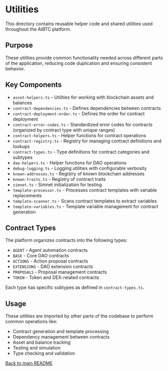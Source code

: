 # Utilities

This directory contains reusable helper code and shared utilities used throughout the AIBTC platform.

## Purpose

These utilities provide common functionality needed across different parts of the application, reducing code duplication and ensuring consistent behavior.

## Key Components

- `asset-helpers.ts` - Utilities for working with blockchain assets and balances
- `contract-dependencies.ts` - Defines dependencies between contracts
- `contract-deployment-order.ts` - Defines the order for contract deployment
- `contract-error-codes.ts` - Standardized error codes for contracts (organized by contract type with unique ranges)
- `contract-helpers.ts` - Helper functions for contract operations
- `contract-registry.ts` - Registry for managing contract definitions and lookups
- `contract-types.ts` - Type definitions for contract categories and subtypes
- `dao-helpers.ts` - Helper functions for DAO operations
- `debug-logging.ts` - Logging utilities with configurable verbosity
- `known-addresses.ts` - Registry of known blockchain addresses
- `known-traits.ts` - Registry of contract traits
- `simnet.ts` - Simnet initialization for testing
- `template-processor.ts` - Processes contract templates with variable replacements
- `template-scanner.ts` - Scans contract templates to extract variables
- `template-variables.ts` - Template variable management for contract generation

## Contract Types

The platform organizes contracts into the following types:

- `AGENT` - Agent automation contracts
- `BASE` - Core DAO contracts
- `ACTIONS` - Action proposal contracts
- `EXTENSIONS` - DAO extension contracts
- `PROPOSALS` - Proposal management contracts
- `TOKEN` - Token and DEX-related contracts

Each type has specific subtypes as defined in `contract-types.ts`.

## Usage

These utilities are imported by other parts of the codebase to perform common operations like:

- Contract generation and template processing
- Dependency management between contracts
- Asset and balance tracking
- Testing and simulation
- Type checking and validation

[Back to main README](/)
